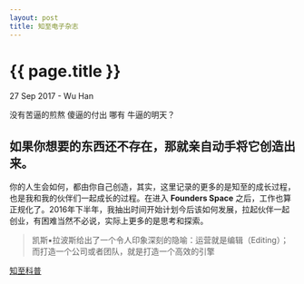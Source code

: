 ```yaml
---
layout: post
title: 知至电子杂志
---
```


{{ page.title }}
================

<p class="meta">27 Sep 2017 - Wu Han </p>

没有苦逼的煎熬
傻逼的付出
哪有
牛逼的明天？

如果你想要的东西还不存在，那就亲自动手将它创造出来。
-----------------------------------------------------

  你的人生会如何，都由你自己创造，其实，这里记录的更多的是知至的成长过程，也是我和我的伙伴们一起成长的过程。在进入 **Founders Space** 之后，工作也算正规化了。2016年下半年，我抽出时间开始计划今后该如何发展，拉起伙伴一起创业，有困难当然不必说，实际上更多的是思考和探索。
>凯斯▪拉波斯给出了一个令人印象深刻的隐喻：运营就是编辑（Editing）；而打造一个公司或者团队，就是打造一个高效的引擎




[知至科普](http://www.zzcomm.com)
